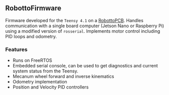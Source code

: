 ## RobottoFirmware
Firmware developed for the `Teensy 4.1` on a [RobottoPCB](https://github.com/romi2002/RobottoPCB). Handles communication with a single board computer (Jetson Nano or Raspberry Pi) using a modified version of `rosserial`. Implements motor control including PID loops and odometry.
### Features
* Runs on FreeRTOS
* Embedded serial console, can be used to get diagnostics and current system status from the Teensy.
* Mecanum wheel forward and inverse kinematics
* Odometry implementation
* Position and Velocity PID controllers
